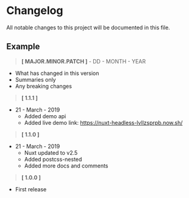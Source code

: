 # Changelog

All notable changes to this project will be documented in this file.

## Example

> **[ MAJOR.MINOR.PATCH ]** - DD - MONTH - YEAR

- What has changed in this version
- Summaries only
- Any breaking changes

> **[ 1.1.1 ]**

- 21 - March - 2019
  - Added demo api
  - Added live demo link: https://nuxt-headless-lvllzsprpb.now.sh/

> **[ 1.1.0 ]**

- 21 - March - 2019
  - Nuxt updated to v2.5
  - Added postcss-nested
  - Added more docs and comments

> **[ 1.0.0 ]**
  - First release